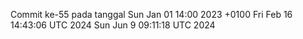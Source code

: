 Commit ke-55 pada tanggal Sun Jan 01 14:00 2023 +0100
Fri Feb 16 14:43:06 UTC 2024
Sun Jun  9 09:11:18 UTC 2024
